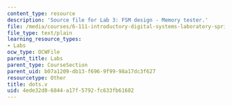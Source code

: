 ```yaml
---
content_type: resource
description: 'Source file for Lab 3: FSM design - Memory tester.'
file: /media/courses/6-111-introductory-digital-systems-laboratory-spring-2006/4ede32d06844a17f5792fc633fb61682_dots.v
file_type: text/plain
learning_resource_types:
- Labs
ocw_type: OCWFile
parent_title: Labs
parent_type: CourseSection
parent_uid: b07a1209-db13-f696-9f99-98a17dc3f627
resourcetype: Other
title: dots.v
uid: 4ede32d0-6844-a17f-5792-fc633fb61682
---
```

